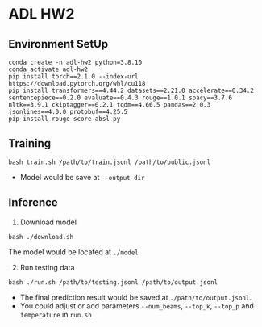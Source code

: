 # ADL HW2

## Environment SetUp
```
conda create -n adl-hw2 python=3.8.10
conda activate adl-hw2
pip install torch==2.1.0 --index-url https://download.pytorch.org/whl/cu118
pip install transformers==4.44.2 datasets==2.21.0 accelerate==0.34.2 sentencepiece==0.2.0 evaluate==0.4.3 rouge==1.0.1 spacy==3.7.6 nltk==3.9.1 ckiptagger==0.2.1 tqdm==4.66.5 pandas==2.0.3 jsonlines==4.0.0 protobuf==4.25.5
pip install rouge-score absl-py
```

## Training
```
bash train.sh /path/to/train.jsonl /path/to/public.jsonl
```
* Model would be save at `--output-dir`

## Inference
1. Download model
```
bash ./download.sh
```
The model would be located at `./model`

2. Run testing data
```
bash ./run.sh /path/to/testing.jsonl /path/to/output.jsonl
```
* The final prediction result would be saved at `./path/to/output.jsonl`.
* You could adjust or add parameters `--num_beams`, `--top_k`, `--top_p` and `temperature` in `run.sh`